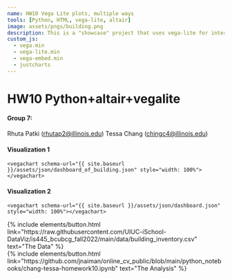 ```yaml
---
name: HW10 Vega Lite plots, multiple ways
tools: [Python, HTML, vega-lite, altair]
image: assets/pngs/building.png
description: This is a "showcase" project that uses vega-lite for interactive viz!
custom_js:
  - vega.min
  - vega-lite.min
  - vega-embed.min
  - justcharts
---
```


# HW10 Python+altair+vegalite

#### Group 7:

Rhuta Patki (rhutap2@illinois.edu)
Tessa Chang (chingc4@illinois.edu)

#### Visualization 1

```
<vegachart schema-url="{{ site.baseurl }}/assets/json/dashboard_of_building.json" style="width: 100%"></vegachart>
```

<vegachart schema-url="{{ site.baseurl }}/assets/json/dashboard_of_building.json" style="width: 100%"></vegachart>

#### Visualization 2

```
<vegachart schema-url="{{ site.baseurl }}/assets/json/dashboard.json" style="width: 100%"></vegachart>
```

<vegachart schema-url="{{ site.baseurl }}/assets/json/dashboard.json" style="width: 100%"></vegachart>

<!-- these are written in a combo of html and liquid -->

<div class="left">
{% include elements/button.html link="https://raw.githubusercontent.com/UIUC-iSchool-DataViz/is445_bcubcg_fall2022/main/data/building_inventory.csv" text="The Data" %}
</div>

<div class="right">
{% include elements/button.html link="https://github.com/jnaiman/online_cv_public/blob/main/python_notebooks/chang-tessa-homework10.ipynb" text="The Analysis" %}
</div>
